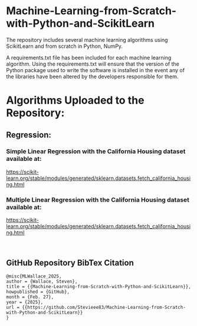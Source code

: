 # Machine-Learning-from-Scratch-with-Python-and-ScikitLearn

The repository includes several machine learning algorithms using ScikitLearn and from scratch in Python, NumPy.

A requirements.txt file has been included for each machine learning algorithm. Using the requirements.txt will ensure that the version of the Python package used to write the software is installed in the event any of the libraries have been altered by the developers responsible for them.

# Algorithms Uploaded to the Repository:

## Regression:

### Simple Linear Regression with the California Housing dataset available at:

https://scikit-learn.org/stable/modules/generated/sklearn.datasets.fetch_california_housing.html

### Multiple Linear Regression with the California Housing dataset available at:

https://scikit-learn.org/stable/modules/generated/sklearn.datasets.fetch_california_housing.html

<br>

## GitHub Repository BibTex Citation

    @misc{MLWallace_2025,  
    author = {Wallace, Steven},
    title = {{Machine-Learning-from-Scratch-with-Python-and-ScikitLearn}},
    howpublished = {GitHub},
    month = {Feb. 27},   
    year = {2025},
    url = {{https://github.com/Stevieee83/Machine-Learning-from-Scratch-with-Python-and-ScikitLearn}}
    }
